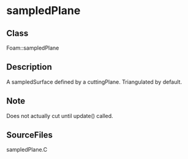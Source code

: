 # sampledPlane 
## Class
Foam::sampledPlane

## Description
A sampledSurface defined by a cuttingPlane. Triangulated by default.

## Note
Does not actually cut until update() called.

## SourceFiles
sampledPlane.C

